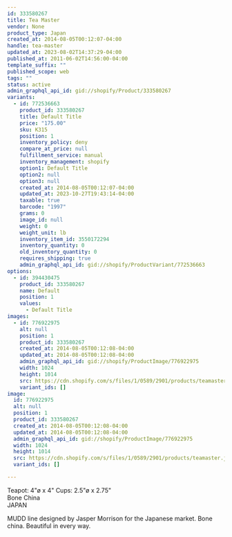 ```yaml
---
id: 333580267
title: Tea Master
vendor: None
product_type: Japan
created_at: 2014-08-05T00:12:07-04:00
handle: tea-master
updated_at: 2023-08-02T14:37:29-04:00
published_at: 2011-06-02T14:56:00-04:00
template_suffix: ""
published_scope: web
tags: ""
status: active
admin_graphql_api_id: gid://shopify/Product/333580267
variants:
  - id: 772536663
    product_id: 333580267
    title: Default Title
    price: "175.00"
    sku: K315
    position: 1
    inventory_policy: deny
    compare_at_price: null
    fulfillment_service: manual
    inventory_management: shopify
    option1: Default Title
    option2: null
    option3: null
    created_at: 2014-08-05T00:12:07-04:00
    updated_at: 2023-10-27T19:43:14-04:00
    taxable: true
    barcode: "1997"
    grams: 0
    image_id: null
    weight: 0
    weight_unit: lb
    inventory_item_id: 3550172294
    inventory_quantity: 0
    old_inventory_quantity: 0
    requires_shipping: true
    admin_graphql_api_id: gid://shopify/ProductVariant/772536663
options:
  - id: 394430475
    product_id: 333580267
    name: Default
    position: 1
    values:
      - Default Title
images:
  - id: 776922975
    alt: null
    position: 1
    product_id: 333580267
    created_at: 2014-08-05T00:12:08-04:00
    updated_at: 2014-08-05T00:12:08-04:00
    admin_graphql_api_id: gid://shopify/ProductImage/776922975
    width: 1024
    height: 1014
    src: https://cdn.shopify.com/s/files/1/0589/2901/products/teamaster.jpeg?v=1407211928
    variant_ids: []
image:
  id: 776922975
  alt: null
  position: 1
  product_id: 333580267
  created_at: 2014-08-05T00:12:08-04:00
  updated_at: 2014-08-05T00:12:08-04:00
  admin_graphql_api_id: gid://shopify/ProductImage/776922975
  width: 1024
  height: 1014
  src: https://cdn.shopify.com/s/files/1/0589/2901/products/teamaster.jpeg?v=1407211928
  variant_ids: []

---
```


Teapot: 4"ø x 4" Cups: 2.5"ø x 2.75"  
Bone China  
JAPAN

MUDD line designed by Jasper Morrison for the Japanese market. Bone china. Beautiful in every way.